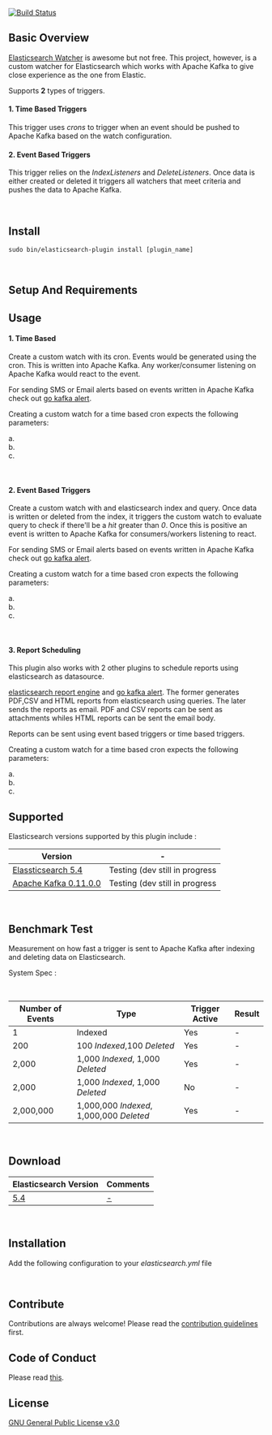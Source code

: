 [![Build Status](https://travis-ci.org/malike/elasticsearch-kafka-watch.svg?branch=master)](https://travis-ci.org/malike/elasticsearch-kafka-watch)

## Basic Overview

[Elasticsearch Watcher](https://www.elastic.co/products/x-pack/alerting) is awesome but not free.
This project, however, is a custom watcher for Elasticsearch which works with Apache Kafka to give close experience as the one from Elastic.

Supports **2** types of triggers.

#### 1. Time Based Triggers

This trigger uses *crons* to trigger when an event should be pushed to Apache Kafka based on the watch configuration.
<br>

#### 2. Event Based Triggers

This trigger relies on the _IndexListeners_ and _DeleteListeners_. Once data is either created or deleted it triggers all watchers
that meet criteria and pushes the data to Apache Kafka.

<br>

## Install

``sudo bin/elasticsearch-plugin install [plugin_name] ``

<br>


## Setup And Requirements


## Usage

#### 1. Time Based
 Create a custom watch with its cron. Events would be generated using the cron.
 This is written into Apache Kafka. Any worker/consumer listening on Apache Kafka would react to the event.

 For sending SMS or Email alerts based on events written in Apache Kafka  check out [go kafka alert](https://malike.github.io/go-kafka-alert).

 Creating a custom watch for a time based cron expects the following parameters:

  a. <br>
  b. <br>
  c. <br>

<br>

#### 2. Event Based Triggers

Create a custom watch with and elasticsearch index and query. Once data is written or deleted from the index, it triggers the custom watch to evaluate query
to check if there'll be a _hit_ greater than *0*.
Once this is positive an event is written to Apache Kafka for consumers/workers listening to react.

For sending SMS or Email alerts based on events written in Apache Kafka  check out [go kafka alert](https://malike.github.io/go-kafka-alert).

Creating a custom watch for a time based cron expects the following parameters:

  a. <br>
  b. <br>
  c. <br>


<br>

#### 3. Report Scheduling

This plugin also works with 2 other plugins to schedule reports using elasticsearch as datasource.

[elasticsearch report engine](https://malike.github.io/elasticsearch-report-engine) and [go kafka alert](https://malike.github.io/go-kafka-alert). The former generates PDF,CSV and HTML reports from elasticsearch using queries.
The later sends the reports as email. PDF and CSV reports can be sent as attachments whiles HTML reports can be sent the email body.

Reports can be sent using event based triggers or time based triggers.


Creating a custom watch for a time based cron expects the following parameters:

  a. <br>
  b. <br>
  c. <br>


## Supported

Elasticsearch versions supported by this plugin include :

| Version | - |
| --------------------- | -------- |
| [Elassticsearch 5.4](https://artifacts.elastic.co/downloads/elasticsearch/elasticsearch-5.4.0.zip)     | Testing (dev still in progress   |
| [Apache Kafka 0.11.0.0](https://archive.apache.org/dist/kafka/0.11.0.0/kafka_2.11-0.11.0.0.tgz)        | Testing (dev still in progress   |


<p>&nbsp;</p>

## Benchmark Test

Measurement on how fast a trigger is sent to Apache Kafka after indexing and deleting data on Elasticsearch.

System Spec :

<p>&nbsp;</p>



| Number of Events | Type | Trigger Active | Result |
| --------------------- | --------  | --------  | -------- |
| 1 | Indexed| Yes | - |
| 200 | 100 _Indexed_,100 _Deleted_| Yes | - |
| 2,000 | 1,000 _Indexed_, 1,000 _Deleted_| Yes | - |
| 2,000 | 1,000 _Indexed_, 1,000 _Deleted_| No | - |
| 2,000,000 | 1,000,000 _Indexed_, 1,000,000 _Deleted_| Yes | - |






<p>&nbsp;</p>

## Download

| Elasticsearch Version | Comments |
| --------------------- | -------- |
| [5.4](https://artifacts.elastic.co/downloads/elasticsearch/elasticsearch-5.4.0.zip)               | [-]()  |

<p>&nbsp;</p>

## Installation

Add the following configuration to your _elasticsearch.yml_ file


<p>&nbsp;</p>

## Contribute

Contributions are always welcome!
Please read the [contribution guidelines](CONTRIBUTING.md) first.

## Code of Conduct

Please read [this](CODE_OF_CONDUCT.md).

## License

[GNU General Public License v3.0](https://github.com/malike/elasticsearch-kafka-watch/blob/master/LICENSE)








